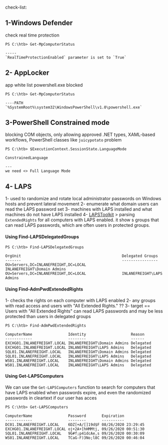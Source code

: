 check-list:
## 1-Windows Defender
check real time protection
```powershell-session
PS C:\htb> Get-MpComputerStatus

-----
`RealTimeProtectionEnabled` parameter is set to `True`
```

## 2- AppLocker
app white list powershell.exe blocked
```powershell-session
PS C:\htb> Get-MpComputerStatus

----PATH
`%SystemRoot%\system32\WindowsPowerShell\v1.0\powershell.exe`

```

## 3-PowerShell Constrained mode
blocking COM objects, only allowing approved .NET types, XAML-based workflows, PowerShell classes
like `juicypotato` problem


```powershell-session
PS C:\htb> $ExecutionContext.SessionState.LanguageMode

ConstrainedLanguage

---
we need <> Full Language Mode

```

## 4- LAPS
1- used to randomize and rotate local administrator passwords on Windows hosts and prevent lateral movement
2- enumerate what domain users can read the LAPS password set
3- machines with LAPS installed and what machines do not have LAPS installed
4- [LAPSToolkit](https://github.com/leoloobeek/LAPSToolkit) > parsing `ExtendedRights` for all computers with LAPS enabled. it show s groups that can read LAPS passwords, which are often users in protected groups.


#### Using Find-LAPSDelegatedGroups
```powershell-session
PS C:\htb> Find-LAPSDelegatedGroups

OrgUnit                                             Delegated Groups
-------                                             ----------------
OU=Servers,DC=INLANEFREIGHT,DC=LOCAL                INLANEFREIGHT\Domain Admins
OU=Servers,DC=INLANEFREIGHT,DC=LOCAL                INLANEFREIGHT\LAPS Admins
```


#### Using Find-AdmPwdExtendedRights
1- checks the rights on each computer with LAPS enabled
2- any groups with read access and users with "All Extended Rights." ??
3- target == Users with "All Extended Rights" can read LAPS passwords and may be less protected than users in delegated groups

```powershell-session
PS C:\htb> Find-AdmPwdExtendedRights

ComputerName                Identity                    Reason
------------                --------                    ------
EXCHG01.INLANEFREIGHT.LOCAL INLANEFREIGHT\Domain Admins Delegated
EXCHG01.INLANEFREIGHT.LOCAL INLANEFREIGHT\LAPS Admins   Delegated
SQL01.INLANEFREIGHT.LOCAL   INLANEFREIGHT\Domain Admins Delegated
SQL01.INLANEFREIGHT.LOCAL   INLANEFREIGHT\LAPS Admins   Delegated
WS01.INLANEFREIGHT.LOCAL    INLANEFREIGHT\Domain Admins Delegated
WS01.INLANEFREIGHT.LOCAL    INLANEFREIGHT\LAPS Admins   Delegated
```


#### Using Get-LAPSComputers
We can use the `Get-LAPSComputers` function to search for computers that have LAPS enabled when passwords expire, and even the randomized passwords in cleartext if our user has acces
```powershell-session
PS C:\htb> Get-LAPSComputers

ComputerName                Password       Expiration
------------                --------       ----------
DC01.INLANEFREIGHT.LOCAL    6DZ[+A/[]19d$F 08/26/2020 23:29:45
EXCHG01.INLANEFREIGHT.LOCAL oj+2A+[hHMMtj, 09/26/2020 00:51:30
SQL01.INLANEFREIGHT.LOCAL   9G#f;p41dcAe,s 09/26/2020 00:30:09
WS01.INLANEFREIGHT.LOCAL    TCaG-F)3No;l8C 09/26/2020 00:46:04
```

